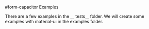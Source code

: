 #form-capacitor Examples

There are a few examples in the __ tests__ folder. We will create some examples with material-ui in the examples folder.
 